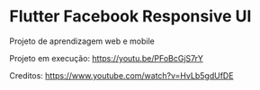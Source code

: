# Flutter Facebook Responsive UI

Projeto de aprendizagem web e mobile

Projeto em execução:
https://youtu.be/PFoBcGjS7rY

Creditos:
https://www.youtube.com/watch?v=HvLb5gdUfDE
